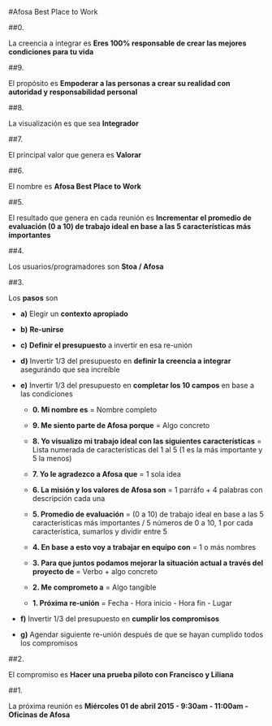 #Afosa Best Place to Work

##0. 

La creencia a integrar es **Eres 100% responsable de crear las mejores condiciones para tu vida**

##9. 

El propósito es **Empoderar a las personas a crear su realidad con autoridad y responsabilidad personal**
  
##8. 

La visualización es que sea **Integrador**
  
##7. 

El principal valor que genera es **Valorar**

##6. 

El nombre es **Afosa Best Place to Work**
  
##5. 

El resultado que genera en cada reunión es **Incrementar el promedio de evaluación (0 a 10) de trabajo ideal en base a las 5 características más importantes**
  
##4. 

Los usuarios/programadores son **Stoa / Afosa**
  
##3. 

Los **pasos** son	

- **a)** Elegir un **contexto apropiado**

- **b)** **Re-unirse**

- **c)** **Definir el presupuesto** a invertir en esa re-unión

- **d)** Invertir 1/3 del presupuesto en **definir la creencia a integrar** asegurándo que sea increíble
  
- **e)** Invertir 1/3 del presupuesto en **completar los 10 campos** en base a las condiciones

   - **0. Mi nombre es** = Nombre completo
  
  - **9. Me siento parte de Afosa porque** = Algo concreto
  
  - **8. Yo visualizo mi trabajo ideal con las siguientes características** = Lista numerada de características del 1 al 5 (1 es la más importante y 5 la menos)

  - **7. Yo le agradezco a Afosa que** = 1 sola idea
  
  - **6. La misión y los valores de Afosa son** = 1 parráfo + 4 palabras con descripción cada una
  
  - **5. Promedio de evaluación** = (0 a 10) de trabajo ideal en base a las 5 características más importantes /  5 números de 0 a 10, 1 por cada característica, sumarlos y dividir entre 5
  
  - **4. En base a esto voy a trabajar en equipo con** = 1 o más nombres
  
  - **3. Para que juntos podamos mejorar la situación actual a través del proyecto de** = Verbo +  algo concreto
  
  - **2. Me comprometo a** = Algo tangible
  
  - **1. Próxima re-unión** = Fecha - Hora inicio - Hora fin - Lugar

- **f)** Invertir 1/3 del presupuesto en **cumplir los compromisos**

- **g)** Agendar siguiente re-unión después de que se hayan cumplido todos los compromisos

##2. 

El compromiso es **Hacer una prueba piloto con Francisco y Liliana**

##1.

La próxima reunión es **Miércoles 01 de abril 2015 - 9:30am - 11:00am - Oficinas de Afosa**
